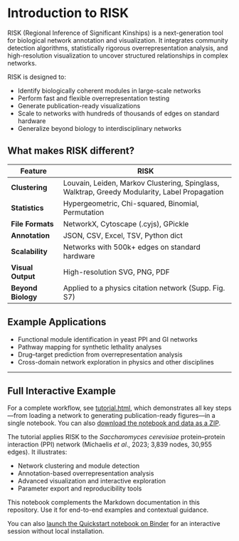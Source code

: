 # Introduction to RISK

RISK (Regional Inference of Significant Kinships) is a next-generation tool for biological network annotation and visualization. It integrates community detection algorithms, statistically rigorous overrepresentation analysis, and high-resolution visualization to uncover structured relationships in complex networks.

RISK is designed to:

- Identify biologically coherent modules in large-scale networks
- Perform fast and flexible overrepresentation testing
- Generate publication-ready visualizations
- Scale to networks with hundreds of thousands of edges on standard hardware
- Generalize beyond biology to interdisciplinary networks

## What makes RISK different?

| Feature            | RISK                                                                                          |
| ------------------ | --------------------------------------------------------------------------------------------- |
| **Clustering**     | Louvain, Leiden, Markov Clustering, Spinglass, Walktrap, Greedy Modularity, Label Propagation |
| **Statistics**     | Hypergeometric, Chi-squared, Binomial, Permutation                                            |
| **File Formats**   | NetworkX, Cytoscape (.cyjs), GPickle                                                          |
| **Annotation**     | JSON, CSV, Excel, TSV, Python dict                                                            |
| **Scalability**    | Networks with 500k+ edges on standard hardware                                                |
| **Visual Output**  | High-resolution SVG, PNG, PDF                                                                 |
| **Beyond Biology** | Applied to a physics citation network (Supp. Fig. S7)                                         |

## Example Applications

- Functional module identification in yeast PPI and GI networks
- Pathway mapping for synthetic lethality analyses
- Drug–target prediction from overrepresentation analysis
- Cross-domain network exploration in physics and other disciplines

---

## Full Interactive Example

For a complete workflow, see [tutorial.html](tutorial.html), which demonstrates all key steps—from loading a network to generating publication-ready figures—in a single notebook. You can also [download the notebook and data as a ZIP](tutorial.zip).

The tutorial applies RISK to the _Saccharomyces cerevisiae_ protein–protein interaction (PPI) network (Michaelis _et al_., 2023; 3,839 nodes, 30,955 edges). It illustrates:

- Network clustering and module detection
- Annotation-based overrepresentation analysis
- Advanced visualization and interactive exploration
- Parameter export and reproducibility tools

This notebook complements the Markdown documentation in this repository. Use it for end-to-end examples and contextual guidance.

You can also <a href="https://mybinder.org/v2/gh/riskportal/network-tutorial/HEAD?filepath=notebooks/quickstart.ipynb" target="_blank" rel="noopener">launch the Quickstart notebook on Binder</a> for an interactive session without local installation.
